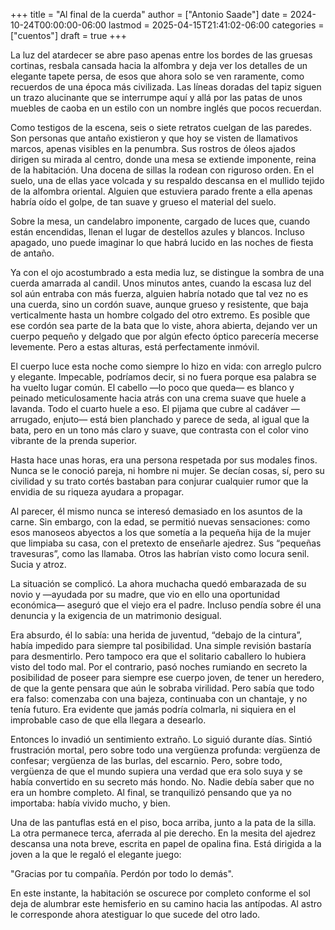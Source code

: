 +++
title = "Al final de la cuerda"
author = ["Antonio Saade"]
date = 2024-10-24T00:00:00-06:00
lastmod = 2025-04-15T21:41:02-06:00
categories = ["cuentos"]
draft = true
+++

La luz del atardecer se abre paso apenas entre los bordes de las gruesas cortinas, resbala cansada hacia la alfombra y deja ver los detalles de un elegante tapete persa, de esos que ahora solo se ven raramente, como recuerdos de una época más civilizada. Las líneas doradas del tapiz siguen un trazo alucinante que se interrumpe aquí y allá por las patas de unos muebles de caoba en un estilo con un nombre inglés que pocos recuerdan.

Como testigos de la escena, seis o siete retratos cuelgan de las paredes. Son personas que antaño existieron y que hoy se visten de llamativos marcos, apenas visibles en la penumbra. Sus rostros de óleos ajados dirigen su mirada al centro, donde una mesa se extiende imponente, reina de la habitación. Una docena de sillas la rodean con riguroso orden. En el suelo, una de ellas yace volcada y su respaldo descansa en el mullido tejido de la alfombra oriental. Alguien que estuviera parado frente a ella apenas habría oído el golpe, de tan suave y grueso el material del suelo.

Sobre la mesa, un candelabro imponente, cargado de luces que, cuando están encendidas, llenan el lugar de destellos azules y blancos. Incluso apagado, uno puede imaginar lo que habrá lucido en las noches de fiesta de antaño.

Ya con el ojo acostumbrado a esta media luz, se distingue la sombra de una cuerda amarrada al candil. Unos minutos antes, cuando la escasa luz del sol aún entraba con más fuerza, alguien habría notado que tal vez no es una cuerda, sino un cordón suave, aunque grueso y resistente, que baja verticalmente hasta un hombre colgado del otro extremo. Es posible que ese cordón sea parte de la bata que lo viste, ahora abierta, dejando ver un cuerpo pequeño y delgado que por algún efecto óptico parecería mecerse levemente. Pero a estas alturas, está perfectamente inmóvil.

El cuerpo luce esta noche como siempre lo hizo en vida: con arreglo pulcro y elegante. Impecable, podríamos decir, si no fuera porque esa palabra se ha vuelto lugar común. El cabello —lo poco que queda— es blanco y peinado meticulosamente hacia atrás con una crema suave que huele a lavanda. Todo el cuarto huele a eso. El pijama que cubre al cadáver —arrugado, enjuto— está bien planchado y parece de seda, al igual que la bata, pero en un tono más claro y suave, que contrasta con el color vino vibrante de la prenda superior.

Hasta hace unas horas, era una persona respetada por sus modales finos. Nunca se le conoció pareja, ni hombre ni mujer. Se decían cosas, sí, pero su civilidad y su trato cortés bastaban para conjurar cualquier rumor que la envidia de su riqueza ayudara a propagar.

Al parecer, él mismo nunca se interesó demasiado en los asuntos de la carne. Sin embargo, con la edad, se permitió nuevas sensaciones: como esos manoseos abyectos a los que sometía a la pequeña hija de la mujer que limpiaba su casa, con el pretexto de enseñarle ajedrez. Sus “pequeñas travesuras”, como las llamaba. Otros las habrían visto como locura senil. Sucia y atroz.

La situación se complicó. La ahora muchacha quedó embarazada de su novio y —ayudada por su madre, que vio en ello una oportunidad económica— aseguró que el viejo era el padre. Incluso pendía sobre él una denuncia y la exigencia de un matrimonio desigual.

Era absurdo, él lo sabía: una herida de juventud, “debajo de la cintura”, había impedido para siempre tal posibilidad. Una simple revisión bastaría para desmentirlo. Pero tampoco era que el solitario caballero lo hubiera visto del todo mal. Por el contrario, pasó noches rumiando en secreto la posibilidad de poseer para siempre ese cuerpo joven, de tener un heredero, de que la gente pensara que aún le sobraba virilidad. Pero sabía que todo era falso: comenzaba con una bajeza, continuaba con un chantaje, y no tenía futuro. Era evidente que jamás podría colmarla, ni siquiera en el improbable caso de que ella llegara a desearlo.

Entonces lo invadió un sentimiento extraño. Lo siguió durante días. Sintió frustración mortal, pero sobre todo una vergüenza profunda: vergüenza de confesar; vergüenza de las burlas, del escarnio. Pero, sobre todo, vergüenza de que el mundo supiera una verdad que era solo suya y se había convertido en su secreto más hondo. No. Nadie debía saber que no era un hombre completo. Al final, se tranquilizó pensando que ya no importaba: había vivido mucho, y bien.

Una de las pantuflas está en el piso, boca arriba, junto a la pata de la silla. La otra permanece terca, aferrada al pie derecho. En la mesita del ajedrez descansa una nota breve, escrita en papel de opalina fina. Está dirigida a la joven a la que le regaló el elegante juego:

"Gracias por tu compañía. Perdón por todo lo demás".

En este instante, la habitación se oscurece por completo conforme el sol deja de alumbrar este hemisferio en su camino hacia las antípodas. Al astro le corresponde ahora atestiguar lo que sucede del otro lado.
